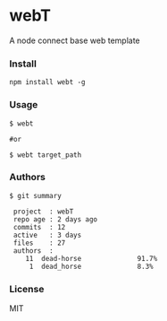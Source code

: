 webT
====

A node connect base web template

### Install  

```
npm install webt -g
```

### Usage  

```
$ webt 

#or

$ webt target_path
```

### Authors  

```
$ git summary 

 project  : webT
 repo age : 2 days ago
 commits  : 12
 active   : 3 days
 files    : 27
 authors  : 
    11  dead-horse              91.7%
     1  dead_horse              8.3%
```

### License  
MIT
